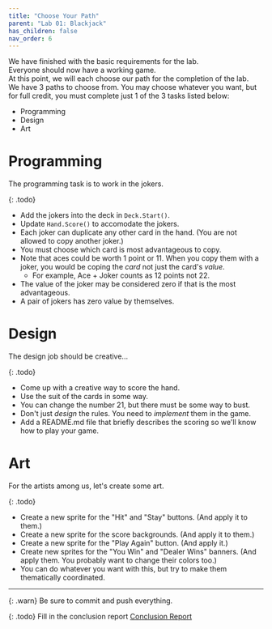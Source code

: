 ```yaml
---
title: "Choose Your Path"
parent: "Lab 01: Blackjack"
has_children: false
nav_order: 6
---
```


We have finished with the basic requirements for the lab.\
Everyone should now have a working game.\
At this point, we will each choose our path for the completion of the lab.\
We have 3 paths to choose from. You may choose whatever you want, but for full credit, you must complete just 1 of the 3 tasks listed below:
* Programming
* Design
* Art

# Programming

The programming task is to work in the jokers.

{: .todo}
* Add the jokers into the deck in `Deck.Start()`.
* Update `Hand.Score()` to accomodate the jokers.
* Each joker can duplicate any other card in the hand. (You are not allowed to copy another joker.)
* You must choose which card is most advantageous to copy.
* Note that aces could be worth 1 point or 11. When you copy them with a joker, you would be coping the *card* not just the card's *value*.
	* For example, Ace + Joker counts as 12 points not 22.
* The value of the joker may be considered zero if that is the most advantageous.
* A pair of jokers has zero value by themselves.

# Design

The design job should be creative...

{: .todo}
* Come up with a creative way to score the hand.
* Use the suit of the cards in some way.
* You can change the number 21, but there must be some way to bust.
* Don't just *design* the rules. You need to *implement* them in the game.
* Add a README.md file that briefly describes the scoring so we'll know how to play your game.

# Art

For the artists among us, let's create some art.

{: .todo}
* Create a new sprite for the "Hit" and "Stay" buttons. (And apply it to them.)
* Create a new sprite for the score backgrounds. (And apply it to them.)
* Create a new sprite for the "Play Again" button. (And apply it.)
* Create new sprites for the "You Win" and "Dealer Wins" banners. (And apply them. You probably want to change their colors too.)
* You can do whatever you want with this, but try to make them thematically coordinated.

------

{: .warn}
Be sure to commit and push everything.

{: .todo}
Fill in the conclusion report
[Conclusion Report](https://forms.gle/j138nxToXy5oBCFSA)